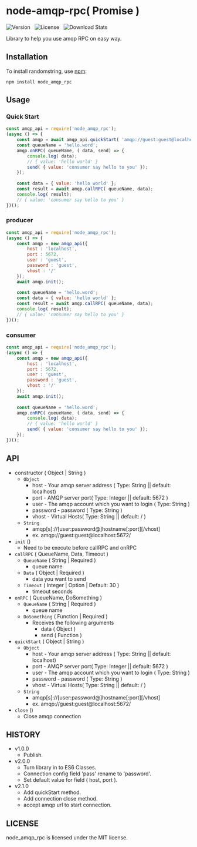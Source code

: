# node-amqp-rpc( Promise )
![Version](http://img.shields.io/npm/v/node_amqp_rpc.svg) &nbsp;
![License](http://img.shields.io/npm/l/node_amqp_rpc.svg) &nbsp;
![Download Stats](https://img.shields.io/npm/dm/node_amqp_rpc.svg)

Library to help you use amqp RPC on easy way.

## Installation

To install randomstring, use [npm](http://github.com/npm/npm):

```
npm install node_amqp_rpc
```

## Usage
### Quick Start
```javascript
const amqp_api = require('node_amqp_rpc');
(async () => {
	const amqp = await amqp_api.quickStart( 'amqp://guest:guest@localhost:5672/');
	const queueName = 'hello.word';
	amqp.onRPC( queueName, ( data, send) => {
		console.log( data);
		// { value: 'hello world' }
		send( { value: 'consumer say hello to you' });
	});
	
	const data = { value: 'hello world' };
	const result = await amqp.callRPC( queueName, data);
	console.log( result);
	// { value: 'consumer say hello to you' }
})();

```
### producer
```javascript
const amqp_api = require('node_amqp_rpc');
(async () => {
	const amqp = new amqp_api({
		host : 'localhost',
		port : 5672,
		user : 'guest',
		password : 'guest',
		vhost : '/'
	});
	await amqp.init();
	
	const queueName = 'hello.word';
	const data = { value: 'hello world' };
	const result = await amqp.callRPC( queueName, data);
	console.log( result);
	// { value: 'consumer say hello to you' }
})();
```
### consumer

```javascript
const amqp_api = require('node_amqp_rpc');
(async () => {
	const amqp = new amqp_api({
		host : 'localhost',
		port : 5672,
		user : 'guest',
		password : 'guest',
		vhost : '/'
	});
	await amqp.init();
	
	const queueName = 'hello.word';
	amqp.onRPC( queueName, ( data, send) => {
		console.log( data);
		// { value: 'hello world' }
		send( { value: 'consumer say hello to you' });
	});
})();
```

## API

 - constructor ( Object | String )
 	- `Object`
 		- host - Your amqp server address ( Type: String || default: localhost)
    	- port - AMQP server port( Type: Integer || default: 5672 )
    	- user - The amqp account which you want to login ( Type: String )
    	- password - password ( Type: String )
    	- vhost - Virtual Hosts( Type: String || default: / )
    - `String`
    	- amqp[s]://[user:password@]hostname[:port][/vhost]
    	- ex. amqp://guest:guest@localhost:5672/
 - `init` ()
 	- Need to be execute before callRPC and onRPC
 - `callRPC` ( QueueName, Data, Timeout )
 	- `QueueName` ( String | Required )
 		- queue name  
 	- `Data` ( Object | Required )
 		- data you want to send 
 	- `Timeout` ( Integer | Option | Default: 30 )
 		- timeout seconds
 - `onRPC` ( QueueName, DoSomething )
	- `QueueName` ( String | Required )
 		- queue name
	- `DoSomething` ( Function | Required )
		- Receives the following arguments
			- data ( Object )
			- send ( Function )
 - `quickStart` ( Object | String )
   - `Object`
 		- host - Your amqp server address ( Type: String || default: localhost)
    	- port - AMQP server port( Type: Integer || default: 5672 )
    	- user - The amqp account which you want to login ( Type: String )
    	- password - password ( Type: String )
    	- vhost - Virtual Hosts( Type: String || default: / )
    - `String`
    	- amqp[s]://[user:password@]hostname[:port][/vhost]
    	- ex. amqp://guest:guest@localhost:5672/
 - `close` ()
 	- Close amqp connection
	
## HISTORY
- v1.0.0
	- Publish.
- v2.0.0
	- Turn library in to ES6 Classes. 
	- Connection config field 'pass' rename to 'password'.
	- Set default value for field ( host, port ).
- v2.1.0
	- Add quickStart method.
	- Add connection close method.
	- accept amqp url to start connection.

## LICENSE

node\_amqp\_rpc is licensed under the MIT license.
